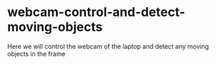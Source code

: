 # webcam-control-and-detect-moving-objects
 Here we will control the webcam of the laptop and detect any moving objects in the frame
